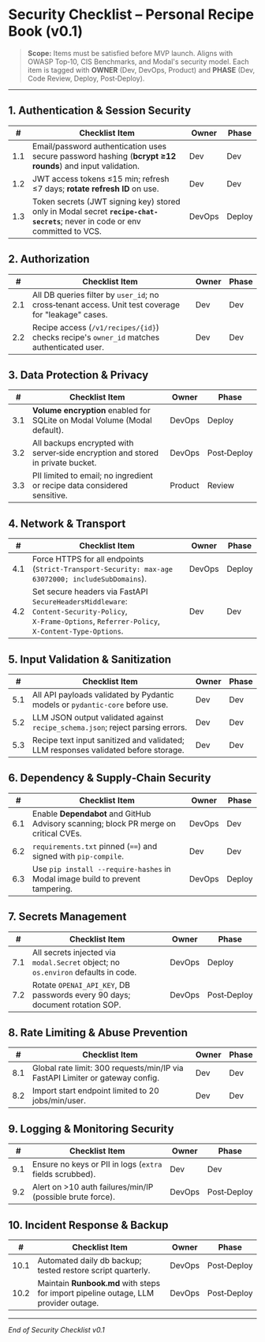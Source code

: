 # Security Checklist – Personal Recipe Book (v0.1)

> **Scope:** Items must be satisfied before MVP launch. Aligns with OWASP Top‑10, CIS Benchmarks, and Modal's security model. Each item is tagged with **OWNER** (Dev, DevOps, Product) and **PHASE** (Dev, Code Review, Deploy, Post‑Deploy).

---

## 1. Authentication & Session Security

| #   | Checklist Item                                                                                                           | Owner  | Phase  |
| --- | ------------------------------------------------------------------------------------------------------------------------ | ------ | ------ |
| 1.1 | Email/password authentication uses secure password hashing (**bcrypt ≥12 rounds**) and input validation.                | Dev    | Dev    |
| 1.2 | JWT access tokens ≤15 min; refresh ≤7 days; **rotate refresh ID** on use.                                                | Dev    | Dev    |
| 1.3 | Token secrets (JWT signing key) stored only in Modal secret **`recipe-chat-secrets`**; never in code or env committed to VCS. | DevOps | Deploy |

## 2. Authorization

| #   | Checklist Item                                                                                      | Owner | Phase |
| --- | --------------------------------------------------------------------------------------------------- | ----- | ----- |
| 2.1 | All DB queries filter by `user_id`; no cross‑tenant access. Unit test coverage for "leakage" cases. | Dev   | Dev   |
| 2.2 | Recipe access (`/v1/recipes/{id}`) checks recipe's `owner_id` matches authenticated user.           | Dev   | Dev   |

## 3. Data Protection & Privacy

| #   | Checklist Item                                                                   | Owner   | Phase       |
| --- | -------------------------------------------------------------------------------- | ------- | ----------- |
| 3.1 | **Volume encryption** enabled for SQLite on Modal Volume (Modal default). | DevOps  | Deploy      |
| 3.2 | All backups encrypted with server‑side encryption and stored in private bucket.  | DevOps  | Post‑Deploy |
| 3.3 | PII limited to email; no ingredient or recipe data considered sensitive.         | Product | Review      |

## 4. Network & Transport

| #   | Checklist Item                                                                                                                                       | Owner  | Phase  |
| --- | ---------------------------------------------------------------------------------------------------------------------------------------------------- | ------ | ------ |
| 4.1 | Force HTTPS for all endpoints (`Strict‑Transport‑Security: max‑age 63072000; includeSubDomains`).                                                    | DevOps | Deploy |
| 4.2 | Set secure headers via FastAPI `SecureHeadersMiddleware`: `Content‑Security‑Policy`, `X‑Frame‑Options`, `Referrer‑Policy`, `X‑Content‑Type‑Options`. | Dev    | Dev    |

## 5. Input Validation & Sanitization

| #   | Checklist Item                                                                 | Owner | Phase |
| --- | ------------------------------------------------------------------------------ | ----- | ----- |
| 5.1 | All API payloads validated by Pydantic models or `pydantic‑core` before use.   | Dev   | Dev   |
| 5.2 | LLM JSON output validated against `recipe_schema.json`; reject parsing errors. | Dev   | Dev   |
| 5.3 | Recipe text input sanitized and validated; LLM responses validated before storage. | Dev   | Dev   |

## 6. Dependency & Supply‑Chain Security

| #   | Checklist Item                                                                       | Owner  | Phase  |
| --- | ------------------------------------------------------------------------------------ | ------ | ------ |
| 6.1 | Enable **Dependabot** and GitHub Advisory scanning; block PR merge on critical CVEs. | DevOps | Dev    |
| 6.2 | `requirements.txt` pinned (`==`) and signed with `pip‑compile`.                      | Dev    | Dev    |
| 6.3 | Use `pip install --require-hashes` in Modal image build to prevent tampering.        | DevOps | Deploy |

## 7. Secrets Management

| #   | Checklist Item                                                                    | Owner  | Phase       |
| --- | --------------------------------------------------------------------------------- | ------ | ----------- |
| 7.1 | All secrets injected via `modal.Secret` object; no `os.environ` defaults in code. | DevOps | Deploy      |
| 7.2 | Rotate `OPENAI_API_KEY`, DB passwords every 90 days; document rotation SOP.       | DevOps | Post‑Deploy |

## 8. Rate Limiting & Abuse Prevention

| #   | Checklist Item                                                                | Owner | Phase |
| --- | ----------------------------------------------------------------------------- | ----- | ----- |
| 8.1 | Global rate limit: 300 requests/min/IP via FastAPI Limiter or gateway config. | Dev   | Dev   |
| 8.2 | Import start endpoint limited to 20 jobs/min/user.                            | Dev   | Dev   |

## 9. Logging & Monitoring Security

| #   | Checklist Item                                            | Owner  | Phase       |
| --- | --------------------------------------------------------- | ------ | ----------- |
| 9.1 | Ensure no keys or PII in logs (`extra` fields scrubbed).  | Dev    | Dev         |
| 9.2 | Alert on >10 auth failures/min/IP (possible brute force). | DevOps | Post‑Deploy |

## 10. Incident Response & Backup

| #    | Checklist Item                                                                      | Owner  | Phase       |
| ---- | ----------------------------------------------------------------------------------- | ------ | ----------- |
| 10.1 | Automated daily db backup; tested restore script quarterly.                         | DevOps | Post‑Deploy |
| 10.2 | Maintain **Runbook.md** with steps for import pipeline outage, LLM provider outage. | DevOps | Post‑Deploy |

---

*End of Security Checklist v0.1*
